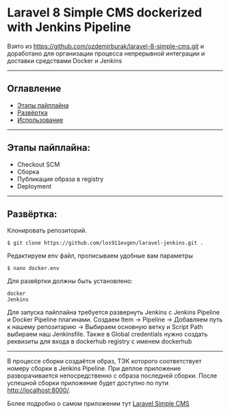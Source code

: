 # Laravel 8 Simple CMS dockerized with Jenkins Pipeline
Взято из  https://github.com/ozdemirburak/laravel-8-simple-cms.git и доработано для организации процесса непрерывной интеграции и доставки средствами Docker и Jenkins

-----
## Оглавление

* [Этапы пайплайна](#item1)
* [Развёртка](#item2)
* [Использование](#item3)

-----
<a name="item1"></a>
## Этапы пайплайна:
  * Checkout SCM
  * Сборка
  * Публикация образа в registry
  * Deployment

-----
<a name="item2"></a>
## Развёртка:

Клонировать репозиторий.

    $ git clone https://github.com/los911evgen/laravel-jenkins.git .

Редактируем env файл, прописываем удобные вам параметры 

    $ nano docker.env

Для развёртки должны быть установлено:
    
    docker 
    Jenkins

Для запуска пайплайна требуется развернуть Jenkins с Jenkins Pipeline и Docker Pipeline плагинами.
Создаем Item -> Pipeline -> Добавляем путь к нашему репозитарию -> Выбираем основную ветку и Script Path выбираем наш Jenkinsfile.
Также в Global credentials нужно создать реквизиты для входа в dockerhub registry с именем dockerhub

-----

В процессе сборки создаётся образ, ТЭК которого соответствует номеру сборки в Jenkins Pipeline. При деплое приложение разворачивается непосредственно с образа последней сборки. После успешной сборки приложение будет доступно по пути <a target="_blank" href="http://localhost:8000/">http://localhost:8000/</a>.

Более подробно о самом приложении тут <a target="_blank" href="https://github.com/ozdemirburak/laravel-8-simple-cms.git">Laravel Simple CMS</a>


